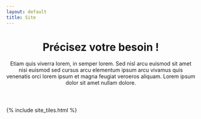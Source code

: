```yaml
---
layout: default
title: Site
---
```


<header>
<h1>Précisez votre besoin !</h1>
<p>Etiam quis viverra lorem, in semper lorem. Sed nisl arcu euismod sit amet nisi euismod sed cursus arcu elementum ipsum arcu vivamus quis venenatis orci lorem ipsum et magna feugiat veroeros aliquam. Lorem ipsum dolor sit amet nullam dolore.</p>
</header>

{% include site_tiles.html %}

